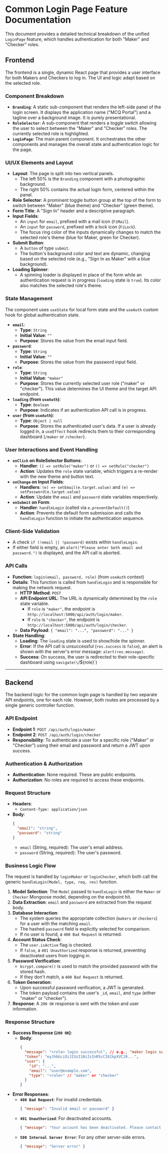 # Common Login Page Feature Documentation

This document provides a detailed technical breakdown of the unified `LoginPage` feature, which handles authentication for both "Maker" and "Checker" roles.

## Frontend

The frontend is a single, dynamic React page that provides a user interface for both Makers and Checkers to log in. The UI and logic adapt based on the selected role.

### Component Breakdown

*   **`Branding`**: A static sub-component that renders the left-side panel of the login screen. It displays the application name ("MCQ Portal") and a tagline over a background image. It is purely presentational.
*   **`RoleSelector`**: A sub-component that renders a toggle switch allowing the user to select between the "Maker" and "Checker" roles. The currently selected role is highlighted.
*   **`LoginPage`**: The main parent component. It orchestrates the other components and manages the overall state and authentication logic for the page.

### UI/UX Elements and Layout

*   **Layout**: The page is split into two vertical panels.
    *   The left 50% is the `Branding` component with a photographic background.
    *   The right 50% contains the actual login form, centered within the panel.
*   **Role Selector**: A prominent toggle button group at the top of the form to switch between "Maker" (blue theme) and "Checker" (green theme).
*   **Form Title**: A "Sign In" header and a descriptive paragraph.
*   **Input Fields**:
    *   An `input` for `email`, prefixed with a mail icon (`FiMail`).
    *   An `input` for `password`, prefixed with a lock icon (`FiLock`).
    *   The focus ring color of the inputs dynamically changes to match the selected role's theme (blue for Maker, green for Checker).
*   **Submit Button**:
    *   A `button` of type `submit`.
    *   The button's background color and text are dynamic, changing based on the selected role (e.g., "Sign In as Maker" with a blue background).
*   **Loading Spinner**:
    *   A spinning loader is displayed in place of the form while an authentication request is in progress (`loading` state is `true`). Its color also matches the selected role's theme.

### State Management

The component uses `useState` for local form state and the `useAuth` custom hook for global authentication state.

*   **`email`**:
    *   **Type**: `String`
    *   **Initial Value**: `""`
    *   **Purpose**: Stores the value from the email input field.
*   **`password`**:
    *   **Type**: `String`
    *   **Initial Value**: `""`
    *   **Purpose**: Stores the value from the password input field.
*   **`role`**:
    *   **Type**: `String`
    *   **Initial Value**: `"maker"`
    *   **Purpose**: Stores the currently selected user role ("maker" or "checker"). This value determines the UI theme and the target API endpoint.
*   **`loading` (from `useAuth`)**:
    *   **Type**: `Boolean`
    *   **Purpose**: Indicates if an authentication API call is in progress.
*   **`user` (from `useAuth`)**:
    *   **Type**: `Object | null`
    *   **Purpose**: Stores the authenticated user's data. If a user is already logged in, a `useEffect` hook redirects them to their corresponding dashboard (`/maker` or `/checker`).

### User Interactions and Event Handling

*   **`onClick` on RoleSelector Buttons**:
    *   **Handler**: `() => setRole("maker")` or `() => setRole("checker")`
    *   **Action**: Updates the `role` state variable, which triggers a re-render with the new theme and button text.
*   **`onChange` on Input Fields**:
    *   **Handlers**: `(e) => setEmail(e.target.value)` and `(e) => setPassword(e.target.value)`
    *   **Action**: Update the `email` and `password` state variables respectively.
*   **`onSubmit` on Form**:
    *   **Handler**: `handleLogin` (called via `e.preventDefault()`)
    *   **Action**: Prevents the default form submission and calls the `handleLogin` function to initiate the authentication sequence.

### Client-Side Validation

*   A check `if (!email || !password)` exists within `handleLogin`.
*   If either field is empty, an `alert("Please enter both email and password.")` is displayed, and the API call is aborted.

### API Calls

*   **Function**: `login(email, password, role)` (from `useAuth` context)
*   **Details**: This function is called from `handleLogin` and is responsible for making the network request.
    *   **HTTP Method**: `POST`
    *   **API Endpoint URL**: The URL is dynamically determined by the `role` state variable.
        *   If `role` is `"maker"`, the endpoint is `http://localhost:5000/api/auth/login/maker`.
        *   If `role` is `"checker"`, the endpoint is `http://localhost:5000/api/auth/login/checker`.
    *   **Data Payload**: `{ "email": "...", "password": "..." }`
*   **State Handling**:
    *   **Loading**: The `loading` state is used to show/hide the spinner.
    *   **Error**: If the API call is unsuccessful (`res.success` is `false`), an alert is shown with the server's error message: `alert(res.message)`.
    *   **Success**: On success, the user is redirected to their role-specific dashboard using `navigate(\`/${role}\`)

---

## Backend

The backend logic for the common login page is handled by two separate API endpoints, one for each role. However, both routes are processed by a single generic controller function.

### API Endpoint

*   **Endpoint 1**: `POST /api/auth/login/maker`
*   **Endpoint 2**: `POST /api/auth/login/checker`
*   **Responsibility**: To authenticate a user for a specific role ("Maker" or "Checker") using their email and password and return a JWT upon success.

### Authentication & Authorization

*   **Authentication**: None required. These are public endpoints.
*   **Authorization**: No roles are required to access these endpoints.

### Request Structure

*   **Headers**:
    *   `Content-Type: application/json`
*   **Body**:
    ```json
    {
      "email": "string",
      "password": "string"
    }
    ```
    *   `email` (String, required): The user's email address.
    *   `password` (String, required): The user's password.

### Business Logic Flow

The request is handled by `loginMaker` or `loginChecker`, which both call the generic `handleLogin(Model, type, req, res)` function.

1.  **Model Selection**: The `Model` passed to `handleLogin` is either the `Maker` or `Checker` Mongoose model, depending on the endpoint hit.
2.  **Data Extraction**: `email` and `password` are extracted from the request body.
3.  **Database Interaction**:
    *   The system queries the appropriate collection (`makers` or `checkers`) for a user with the matching `email`.
    *   The hashed `password` field is explicitly selected for comparison.
    *   If no user is found, a `400 Bad Request` is returned.
4.  **Account Status Check**:
    *   The `user.isActive` flag is checked.
    *   If `false`, a `401 Unauthorized` response is returned, preventing deactivated users from logging in.
5.  **Password Verification**:
    *   `bcrypt.compare()` is used to match the provided password with the stored hash.
    *   If they don't match, a `400 Bad Request` is returned.
6.  **Token Generation**:
    *   Upon successful password verification, a JWT is generated.
    *   The token payload contains the user's `_id`, `email`, and `type` (either "maker" or "checker").
7.  **Response**: A `200 OK` response is sent with the token and user information.

### Response Structure

*   **Success Response (`200 OK`)**:
    *   **Body**:
        ```json
        {
          "message": "<role> login successful", // e.g., "maker login successful"
          "token": "eyJhbGciOiJIUzI1NiIsInR5cCI6IkpXVCJ9...",
          "user": {
            "id": "...",
            "email": "user@example.com",
            "type": "<role>" // "maker" or "checker"
          }
        }
        ```
*   **Error Responses**:
    *   **`400 Bad Request`**: For invalid credentials.
        ```json
        { "message": "Invalid email or password" }
        ```
    *   **`401 Unauthorized`**: For deactivated accounts.
        ```json
        { "message": "Your account has been deactivated. Please contact an administrator." }
        ```
    *   **`500 Internal Server Error`**: For any other server-side errors.
        ```json
        { "message": "Server error" }
        ```